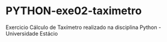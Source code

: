 # PYTHON-exe02-taximetro
Exercicio Cálculo de Taxímetro realizado na disciplina Python - Universidade Estácio
